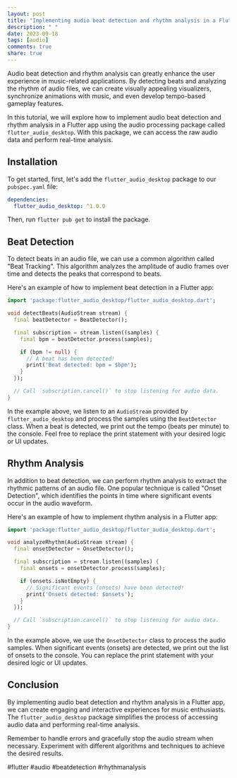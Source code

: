 ```yaml
---
layout: post
title: "Implementing audio beat detection and rhythm analysis in a Flutter app"
description: " "
date: 2023-09-18
tags: [audio]
comments: true
share: true
---
```


Audio beat detection and rhythm analysis can greatly enhance the user experience in music-related applications. By detecting beats and analyzing the rhythm of audio files, we can create visually appealing visualizers, synchronize animations with music, and even develop tempo-based gameplay features.

In this tutorial, we will explore how to implement audio beat detection and rhythm analysis in a Flutter app using the audio processing package called `flutter_audio_desktop`. With this package, we can access the raw audio data and perform real-time analysis.

## Installation

To get started, first, let's add the `flutter_audio_desktop` package to our `pubspec.yaml` file:

```yaml
dependencies:
  flutter_audio_desktop: ^1.0.0
```

Then, run `flutter pub get` to install the package.

## Beat Detection

To detect beats in an audio file, we can use a common algorithm called "Beat Tracking". This algorithm analyzes the amplitude of audio frames over time and detects the peaks that correspond to beats.

Here's an example of how to implement beat detection in a Flutter app:

```dart
import 'package:flutter_audio_desktop/flutter_audio_desktop.dart';

void detectBeats(AudioStream stream) {
  final beatDetector = BeatDetector();

  final subscription = stream.listen((samples) {
    final bpm = beatDetector.process(samples);

    if (bpm != null) {
      // A beat has been detected!
      print('Beat detected: bpm = $bpm');
    }
  });

  // Call `subscription.cancel()` to stop listening for audio data.
}
```

In the example above, we listen to an `AudioStream` provided by `flutter_audio_desktop` and process the samples using the `BeatDetector` class. When a beat is detected, we print out the tempo (beats per minute) to the console. Feel free to replace the print statement with your desired logic or UI updates.

## Rhythm Analysis

In addition to beat detection, we can perform rhythm analysis to extract the rhythmic patterns of an audio file. One popular technique is called "Onset Detection", which identifies the points in time where significant events occur in the audio waveform.

Here's an example of how to implement rhythm analysis in a Flutter app:

```dart
import 'package:flutter_audio_desktop/flutter_audio_desktop.dart';

void analyzeRhythm(AudioStream stream) {
  final onsetDetector = OnsetDetector();

  final subscription = stream.listen((samples) {
    final onsets = onsetDetector.process(samples);

    if (onsets.isNotEmpty) {
      // Significant events (onsets) have been detected!
      print('Onsets detected: $onsets');
    }
  });

  // Call `subscription.cancel()` to stop listening for audio data.
}
```

In the example above, we use the `OnsetDetector` class to process the audio samples. When significant events (onsets) are detected, we print out the list of onsets to the console. You can replace the print statement with your desired logic or UI updates.

## Conclusion

By implementing audio beat detection and rhythm analysis in a Flutter app, we can create engaging and interactive experiences for music enthusiasts. The `flutter_audio_desktop` package simplifies the process of accessing audio data and performing real-time analysis.

Remember to handle errors and gracefully stop the audio stream when necessary. Experiment with different algorithms and techniques to achieve the desired results.

#flutter #audio #beatdetection #rhythmanalysis